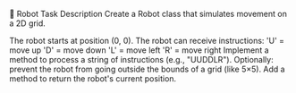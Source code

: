 🤖 Robot Task Description
Create a Robot class that simulates movement on a 2D grid.

The robot starts at position (0, 0).
The robot can receive instructions:
'U' = move up
'D' = move down
'L' = move left
'R' = move right
Implement a method to process a string of instructions (e.g., "UUDDLR").
Optionally: prevent the robot from going outside the bounds of a grid (like 5×5).
Add a method to return the robot's current position.